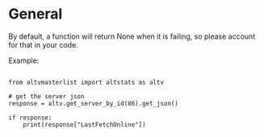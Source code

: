 # General

By default, a function will return None when it is failing, so please account for that in your code.

Example:

```python3

from altvmasterlist import altstats as altv

# get the server json
response = altv.get_server_by_id(86).get_json()

if response:
    print(response["LastFetchOnline"])
```
